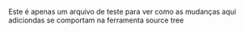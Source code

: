 Este é apenas um arquivo de teste para ver como as mudanças aqui adiciondas se comportam na ferramenta source tree
